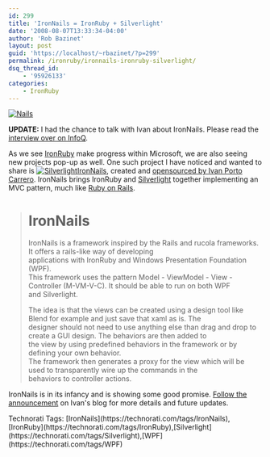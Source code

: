 ```yaml
---
id: 299
title: 'IronNails = IronRuby + Silverlight'
date: '2008-08-07T13:33:34-04:00'
author: 'Rob Bazinet'
layout: post
guid: 'https://localhost/~rbazinet/?p=299'
permalink: /ironruby/ironnails-ironruby-silverlight/
dsq_thread_id:
    - '95926133'
categories:
    - IronRuby
---
```


[![Nails](https://accidentaltechnologist.com/files/media/image/WindowsLiveWriter/IronNailsIronRubySilverlight_BA0F/Nails_thumb.jpg)](https://accidentaltechnologist.com/files/media/image/WindowsLiveWriter/IronNailsIronRubySilverlight_BA0F/Nails_2.jpg)

**UPDATE:** I had the chance to talk with Ivan about IronNails. Please read the [interview over on InfoQ](https://www.infoq.com/news/2008/08/ironnails).

As we see [IronRuby](https://www.ironruby.com) make progress within Microsoft, we are also seeing new projects pop-up as well. One such project I have noticed and wanted to share is [![Silverlight](https://accidentaltechnologist.com/files/media/image/WindowsLiveWriter/IronNailsIronRubySilverlight_BA0F/Silverlight_thumb.jpg)](https://accidentaltechnologist.com/files/media/image/WindowsLiveWriter/IronNailsIronRubySilverlight_BA0F/Silverlight_2.jpg)[IronNails](https://flanders.co.nz/2008/08/07/ironnails-introduction/), created and [opensourced by Ivan Porto Carrero](https://github.com/casualjim/ironnails). IronNails brings IronRuby and [Silverlight](https://silverlight.net/default.aspx) together implementing an MVC pattern, much like [Ruby on Rails](https://www.rubyonrails.org).

> IronNails   
> =========
> 
> IronNails is a framework inspired by the Rails and rucola frameworks. It offers a rails-like way of developing   
> applications with IronRuby and Windows Presentation Foundation (WPF).   
> This framework uses the pattern Model - ViewModel - View - Controller (M-VM-V-C). It should be able to run on both WPF   
> and Silverlight.
> 
>   
> The idea is that the views can be created using a design tool like Blend for example and just save that xaml as is. The   
> designer should not need to use anything else than drag and drop to create a GUI design. The behaviors are then added to   
> the view by using predefined behaviors in the framework or by defining your own behavior.   
> The framework then generates a proxy for the view which will be used to transparently wire up the commands in the   
> behaviors to controller actions.

IronNails is in its infancy and is showing some good promise. [Follow the announcement](https://flanders.co.nz/2008/08/07/ironnails-introduction/) on Ivan's blog for more details and future updates.

<div class="wlWriterSmartContent" id="scid:0767317B-992E-4b12-91E0-4F059A8CECA8:38a2bc9c-7768-4cd4-b7c6-ff053b32a320" style="padding-right: 0px; display: inline; padding-left: 0px; padding-bottom: 0px; margin: 0px; padding-top: 0px">Technorati Tags: [IronNails](https://technorati.com/tags/IronNails),[IronRuby](https://technorati.com/tags/IronRuby),[Silverlight](https://technorati.com/tags/Silverlight),[WPF](https://technorati.com/tags/WPF)</div>